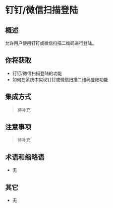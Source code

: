# 钉钉/微信扫描登陆

## 概述

允许用户使用钉钉或微信扫描二维码进行登陆。

## 你将获取

- 钉钉/微信扫描登陆的功能
- 如何在系统中实现钉钉或微信扫描二维码登陆功能


## 集成方式

> 待补充

## 注意事项

> 待补充

## 术语和缩略语

- 无

## 其它

- 无
